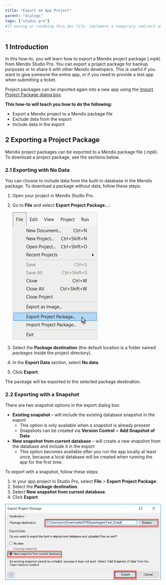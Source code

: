 ```yaml
---
title: "Export an App Project"
parent: "dialogs"
tags: ["studio pro"]
#If moving or renaming this doc file, implement a temporary redirect and let the respective team know they should update the URL in the product. See Mapping to Products for more details.
---
```


## 1 Introduction
In this how-to, you will learn how to export a Mendix project package (*.mpk*) from Mendix Studio Pro. You can export a project package for backup purposes or to share it with other Mendix developers. This is useful if you want to give someone the entire app, or if you  need to provide a test app when submitting a ticket.

Project packages can be imported again into a new app using the [Import Project Package dialog box](import-project-package-dialog).

**This how-to will teach you how to do the following:**

* Export a Mendix project to a Mendix package file
* Exclude data from the export
* Include data in the export

## 2 Exporting a Project Package

Mendix project packages can be exported to a Mendix package file (*.mpk*). To download a project package, see the sections below.

### 2.1 Exporting with No Data

You can choose to include data from the built-in database in the Mendix package. To download a package without data, follow these steps:

1. Open your project in Mendix Studio Pro.
2. Go to **File** and select **Export Project Package...**:

	![](attachments/export-a-project-package/exportpp.png)

4. Select the **Package destination** (the default location is a folder named *packages* inside the project directory).
5. In the **Export Data** section, select **No data**.
6. Click **Export**.

The package will be exported to the selected package destination.

### 2.2 Exporting with a Snapshot

There are two snapshot options in the export dialog box:

* **Existing snapshot** – will include the existing database snapshot in the export
	* This option is only available when a snapshot is already present
	* Snapshots can be created via **Version Control** > **Add Snapshot of Data**
* **New snapshot from current database** – will create a new snapshot from the database and include it in the export
	* This option becomes available after you run the app locally at least once, because a local database will be created when running the app for the first time.

To export with a snapshot, follow these steps:

1. In your app project in Studio Pro, select **File** > **Export Project Package**:
2. Select the **Package destination**.
3. Select **New snapshot from current database**.
4. Click **Export**.

![](attachments/export-a-project-package/snapshotincluded.png)
